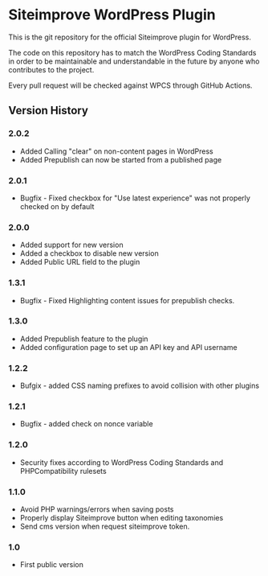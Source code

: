 # Siteimprove WordPress Plugin

This is the git repository for the official Siteimprove plugin for WordPress.

The code on this repository has to match the WordPress Coding Standards in order to be maintainable and understandable in the future by anyone who contributes to the project.

Every pull request will be checked against WPCS through GitHub Actions.

## Version History

### 2.0.2
* Added Calling "clear" on non-content pages in WordPress
* Added Prepublish can now be started from a published page

### 2.0.1
* Bugfix - Fixed checkbox for "Use latest experience" was not properly checked on by default

### 2.0.0
* Added support for new version
* Added a checkbox to disable new version
* Added Public URL field to the plugin

### 1.3.1
* Bugfix - Fixed Highlighting content issues for prepublish checks.

### 1.3.0
* Added Prepublish feature to the plugin
* Added configuration page to set up an API key and API username

### 1.2.2
* Bufgix - added CSS naming prefixes to avoid collision with other plugins

### 1.2.1
* Bugfix - added check on nonce variable

### 1.2.0
* Security fixes according to WordPress Coding Standards and PHPCompatibility rulesets

### 1.1.0
* Avoid PHP warnings/errors when saving posts
* Properly display Siteimprove button when editing taxonomies
* Send cms version when request siteimprove token.

### 1.0
* First public version
